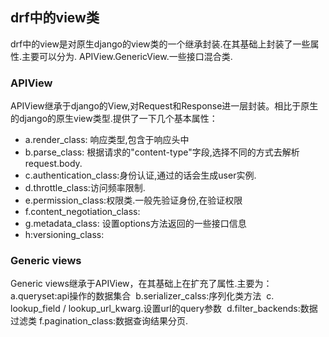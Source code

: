 ## drf中的view类
drf中的view是对原生django的view类的一个继承封装.在其基础上封装了一些属性.主要可以分为. APIView.GenericView.一些接口混合类.

### APIView
APIView继承于django的View,对Request和Response进一层封装。相比于原生的django的原生view类型.提供了一下几个基本属性：   

- a.render_class: 响应类型,包含于响应头中 
- b.parse_class: 根据请求的"content-type"字段,选择不同的方式去解析request.body. 
- c.authentication_class:身份认证,通过的话会生成user实例.   
- d.throttle_class:访问频率限制.   
- e.permission_class:权限类.一般先验证身份,在验证权限   
- f.content_negotiation_class:  
- g.metadata_class: 设置options方法返回的一些接口信息
- h:versioning_class:


### Generic views
Generic views继承于APIView，在其基础上在扩充了属性.主要为：
a.queryset:api操作的数据集合 
b.serializer_calss:序列化类方法 
c. lookup_field / lookup_url_kwarg.设置url的query参数 
d.filter_backends:数据过滤类 f.pagination_class:数据查询结果分页.